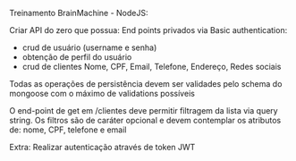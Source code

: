 Treinamento BrainMachine - NodeJS:

Criar API do zero que possua:
End points privados via Basic authentication:
- crud de usuário (username e senha)
- obtenção de perfil do usuário
- crud de clientes Nome, CPF, Email, Telefone, Endereço, Redes sociais

Todas as operações de persistência devem ser validades pelo schema do mongoose com o máximo de validations possíveis

O end-point de get em /clientes deve permitir filtragem da lista via query string.
Os filtros são de caráter opcional e devem contemplar os atributos de: nome, CPF, telefone e email

Extra:
Realizar autenticação através de token JWT
